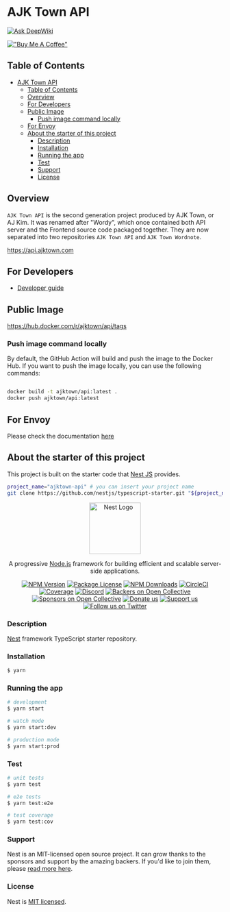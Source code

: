 # AJK Town API
[![Ask DeepWiki](https://deepwiki.com/badge.svg)](https://deepwiki.com/ajktown/api)

[!["Buy Me A Coffee"](https://www.buymeacoffee.com/assets/img/custom_images/orange_img.png)](https://www.buymeacoffee.com/mlajkim)


## Table of Contents

<!-- TOC -->

- [AJK Town API](#ajk-town-api)
  - [Table of Contents](#table-of-contents)
  - [Overview](#overview)
  - [For Developers](#for-developers)
  - [Public Image](#public-image)
    - [Push image command locally](#push-image-command-locally)
  - [For Envoy](#for-envoy)
  - [About the starter of this project](#about-the-starter-of-this-project)
    - [Description](#description)
    - [Installation](#installation)
    - [Running the app](#running-the-app)
    - [Test](#test)
    - [Support](#support)
    - [License](#license)

<!-- /TOC -->

## Overview

`AJK Town API` is the second generation project produced by AJK Town, or AJ Kim. It was renamed after "Wordy", which once contained both API server and the Frontend source code packaged together. They are now separated into two repositories `AJK Town API` and `AJK Town Wordnote`.

https://api.ajktown.com

## For Developers
- [Developer guide](https://github.com/ajktown/docs/tree/main/dev_api)

## Public Image

https://hub.docker.com/r/ajktown/api/tags

### Push image command locally
By default, the GitHub Action will build and push the image to the Docker Hub. If you want to push the image locally, you can use the following commands:
```sh

docker build -t ajktown/api:latest .
docker push ajktown/api:latest

```

## For Envoy

Please check the documentation [here](https://github.com/ajktown/docs/blob/main/prepare-envoy.md)

## About the starter of this project

This project is built on the starter code that [Nest JS](https://docs.nestjs.com/) provides.

```sh
project_name="ajktown-api" # you can insert your project name
git clone https://github.com/nestjs/typescript-starter.git "${project_name}"
```


<p align="center">
  <a href="http://nestjs.com/" target="blank"><img src="https://nestjs.com/img/logo-small.svg" width="120" alt="Nest Logo" /></a>
</p>

[circleci-image]: https://img.shields.io/circleci/build/github/nestjs/nest/master?token=abc123def456
[circleci-url]: https://circleci.com/gh/nestjs/nest
  
  <p align="center">A progressive <a href="http://nodejs.org" target="_blank">Node.js</a> framework for building efficient and scalable server-side applications.</p>
    <p align="center">
<a href="https://www.npmjs.com/~nestjscore" target="_blank"><img src="https://img.shields.io/npm/v/@nestjs/core.svg" alt="NPM Version" /></a>
<a href="https://www.npmjs.com/~nestjscore" target="_blank"><img src="https://img.shields.io/npm/l/@nestjs/core.svg" alt="Package License" /></a>
<a href="https://www.npmjs.com/~nestjscore" target="_blank"><img src="https://img.shields.io/npm/dm/@nestjs/common.svg" alt="NPM Downloads" /></a>
<a href="https://circleci.com/gh/nestjs/nest" target="_blank"><img src="https://img.shields.io/circleci/build/github/nestjs/nest/master" alt="CircleCI" /></a>
<a href="https://coveralls.io/github/nestjs/nest?branch=master" target="_blank"><img src="https://coveralls.io/repos/github/nestjs/nest/badge.svg?branch=master#9" alt="Coverage" /></a>
<a href="https://discord.gg/G7Qnnhy" target="_blank"><img src="https://img.shields.io/badge/discord-online-brightgreen.svg" alt="Discord"/></a>
<a href="https://opencollective.com/nest#backer" target="_blank"><img src="https://opencollective.com/nest/backers/badge.svg" alt="Backers on Open Collective" /></a>
<a href="https://opencollective.com/nest#sponsor" target="_blank"><img src="https://opencollective.com/nest/sponsors/badge.svg" alt="Sponsors on Open Collective" /></a>
  <a href="https://paypal.me/kamilmysliwiec" target="_blank"><img src="https://img.shields.io/badge/Donate-PayPal-ff3f59.svg" alt="Donate us"/></a>
    <a href="https://opencollective.com/nest#sponsor"  target="_blank"><img src="https://img.shields.io/badge/Support%20us-Open%20Collective-41B883.svg" alt="Support us"></a>
  <a href="https://twitter.com/nestframework" target="_blank"><img src="https://img.shields.io/twitter/follow/nestframework.svg?style=social&label=Follow" alt="Follow us on Twitter"></a>
</p>
  <!--[![Backers on Open Collective](https://opencollective.com/nest/backers/badge.svg)](https://opencollective.com/nest#backer)
  [![Sponsors on Open Collective](https://opencollective.com/nest/sponsors/badge.svg)](https://opencollective.com/nest#sponsor)-->

### Description

[Nest](https://github.com/nestjs/nest) framework TypeScript starter repository.

### Installation

```bash
$ yarn
```

### Running the app

```bash
# development
$ yarn start

# watch mode
$ yarn start:dev

# production mode
$ yarn start:prod
```

### Test

```bash
# unit tests
$ yarn test

# e2e tests
$ yarn test:e2e

# test coverage
$ yarn test:cov
```

### Support

Nest is an MIT-licensed open source project. It can grow thanks to the sponsors and support by the amazing backers. If you'd like to join them, please [read more here](https://docs.nestjs.com/support).

### License

  Nest is [MIT licensed](https://github.com/nestjs/nest/blob/master/LICENSE).
